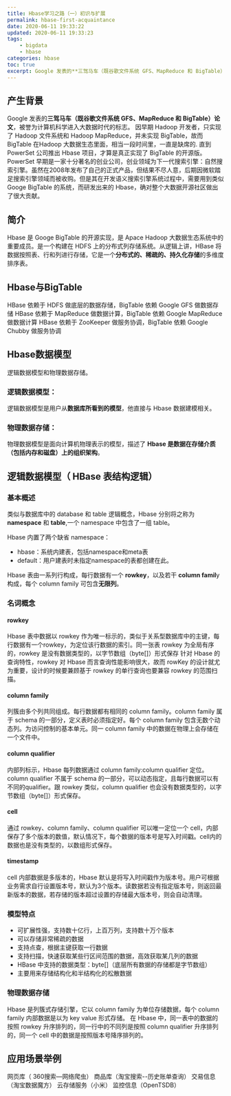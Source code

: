 ```yaml
---
title: Hbase学习之路（一）初识与扩展
permalink: hbase-first-acquaintance
date: 2020-06-11 19:33:22
updated: 2020-06-11 19:33:23
tags: 
    - bigdata
    - hbase
categories: hbase
toc: true
excerpt: Google 发表的**三驾马车（既谷歌文件系统 GFS、MapReduce 和 BigTable）论文**，被誉为计算机科学进入大数据时代的标志。
---
```

## 产生背景
Google 发表的**三驾马车（既谷歌文件系统 GFS、MapReduce 和 BigTable）论文**，被誉为计算机科学进入大数据时代的标志。
因早期 Hadoop 开发者，只实现了 Hadoop 文件系统和 Hadoop MapReduce，并未实现 BigTable，故而 BigTable 在Hadoop 大数据生态里面，相当一段时间里，一直是缺席的.
直到 PowerSet 公司推出 Hbase 项目，才算是真正实现了 BigTable 的开源版。PowerSet 早期是一家十分著名的创业公司，创业领域为下一代搜索引擎：自然搜索引擎。虽然在2008年发布了自己的正式产品，但结果不尽人意，后期因微软踏足搜索引擎领域而被收购。但是其在开发语义搜索引擎系统过程中，需要用到类似 Googe BigTable 的系统，而研发出来的 Hbase，确对整个大数据开源社区做出了很大贡献。

## 简介
Hbase 是 Googe BigTable 的开源实现，是 Apace Hadoop 大数据生态系统中的重要成员。是⼀个构建在 HDFS 上的分布式列存储系统。从逻辑上讲，HBase 将数据按照表、⾏和列进⾏存储，它是⼀个**分布式的、稀疏的、持久化存储**的多维度排序表。

## Hbase与BigTable
HBase 依赖于 HDFS 做底层的数据存储，BigTable 依赖 Google GFS 做数据存储
HBase 依赖于 MapReduce 做数据计算，BigTable 依赖 Google MapReduce 做数据计算
HBase 依赖于 ZooKeeper 做服务协调，BigTable 依赖 Google Chubby 做服务协调

## Hbase数据模型 
逻辑数据模型和物理数据存储。

### 逻辑数据模型：
逻辑数据模型是用户从**数据库所看到的模型**，他直接与 Hbase 数据建模相关。

### 物理数据存储：
物理数据模型是面向计算机物理表示的模型，描述了 **Hbase 是数据在存储介质（包括内存和磁盘）上的组织架构**。

## 逻辑数据模型（ HBase 表结构逻辑）
### 基本概述 
类似与数据库中的 database 和 table 逻辑概念，Hbase 分别将之称为 **namespace** 和 **table**,一个 namespace 中包含了一组 table。

Hbase 内置了两个缺省  namespace：
- hbase：系统内建表，包括namespace和meta表
- default：用户建表时未指定namespace的表都创建在此。

Hbase 表由一系列行构成，每行数据有一个 **rowkey**，以及若干 **column famil**y 构成，每个 column family 可包含**无限列**。
    
### 名词概念
#### rowkey
Hbase 表中数据以 rowkey 作为唯一标示的，类似于关系型数据库中的主键，每行数据有一个rowkey，为定位该行数据的索引。同一张表 rowkey 为全局有序的，rowkey 是没有数据类型的，以字节数组（byte[]）形式保存
针对 Hbase 的查询特性，rowkey 对 Hbase 而言查询性能影响很大，故而 rowKey 的设计就尤为重要，设计的时候要兼顾基于 rowkey 的单行查询也要兼容 rowkey 的范围扫描。

#### column family
列簇由多个列共同组成。每行数据都有相同的 column family。column family 属于 schema 的一部分，定义表时必须指定好。每个 column family 包含无数个动态列。为访问控制的基本单元。同一 column family 中的数据在物理上会存储在一个文件中。

#### column qualifier
内部列标示，Hbase 每列数据通过  column family:column qualifier 定位。column qualifier 不属于 schema 的一部分，可以动态指定，且每行数据可以有不同的qualifier。跟 rowkey 类似，column qualifier 也会没有数据类型的，以字节数组（byte[]）形式保存。

#### cell
通过 rowkey、column family、column qualifier 可以唯一定位一个 cell，内部保存了多个版本的数值，默认情况下，每个数据的版本号是写入时间戳。cell内的数据也是没有类型的，以数组形式保存。

#### timestamp
cell 内部数据是多版本的，Hbase 默认是将写入时间戳作为版本号。用户可根据业务需求自行设置版本号，默认为3个版本。读数据若没有指定版本号，则返回最新版本的数据，若存储的版本超过设置的存储最大版本号，则会自动清理。

### 模型特点
- 可扩展性强，支持数十亿行，上百万列，支持数十万个版本
- 可以存储非常稀疏的数据
- 支持点查，根据主键获取一行数据
- 支持扫描，快速获取某些行区间范围的数据，高效获取某几列的数据
- HBase 中支持的数据类型：byte[]（底层所有数据的存储都是字节数组）
- 主要用来存储结构化和半结构化的松散数据

### 物理数据存储
Hbase 是列簇式存储引擎，它以 column family 为单位存储数据，每个 column family 内部数据是以为  key value 形式存储。
在 Hbase 中，同一表中的数据的按照 rowkey 升序排列的，同一行中的不同列是按照 column qualifier 升序排列的，同一个 cell 中的数据是按照版本号降序排列的。

## 应用场景举例
⽹页库（ 360搜索—⽹络爬⾍）
商品库（淘宝搜索--历史账单查询）
交易信息（淘宝数据魔⽅）
云存储服务（⼩⽶）
监控信息（OpenTSDB）
 






